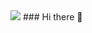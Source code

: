 <img src="https://capsule-render.vercel.app/api?type=wave&color=auto&height=150&section=header&text=capsule%20render&fontSize=45" />
### Hi there 👋

<!--
**redcontroller/redcontroller** is a ✨ _special_ ✨ repository because its `README.md` (this file) appears on your GitHub profile.

Here are some ideas to get you started:

- 🔭 I’m currently working on ...
- 🌱 I’m currently learning ...
- 👯 I’m looking to collaborate on ...
- 🤔 I’m looking for help with ...
- 💬 Ask me about ...
- 📫 How to reach me: ...
- 😄 Pronouns: ...
- ⚡ Fun fact: ...
-->
